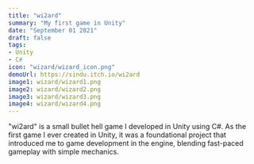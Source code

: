 ```yaml
---
title: "wi2ard"
summary: "My first game in Unity"
date: "September 01 2021"
draft: false
tags:
- Unity
- C#
icon: "wizard/wizard_icon.png"
demoUrl: https://sindu.itch.io/wi2ard
image1: wizard/wizard1.png
image2: wizard/wizard2.png
image3: wizard/wizard3.png
image4: wizard/wizard4.png
---
```


"wi2ard" is a small bullet hell game I developed in Unity using C#. As the first game I ever created in Unity, it was a foundational project that introduced me to game development in the engine, blending fast-paced gameplay with simple mechanics.